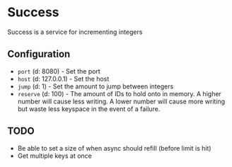 # Success

Success is a service for incrementing integers

## Configuration

* `port` (d: 8080) - Set the port
* `host` (d: 127.0.0.1) - Set the host
* `jump` (d: 1) - Set the amount to jump between integers
* `reserve` (d: 100) - The amount of IDs to hold onto in memory.  A higher number will
  cause less writing.  A lower number will cause more writing but waste
  less keyspace in the event of a failure.

## TODO

* Be able to set a size of when async should refill (before limit is hit)
* Get multiple keys at once
